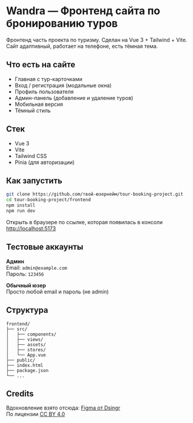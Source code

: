 # Wandra — Фронтенд сайта по бронированию туров

Фронтенд часть проекта по туризму. Сделан на Vue 3 + Tailwind + Vite.  
Сайт адаптивный, работает на телефоне, есть тёмная тема.

## Что есть на сайте

- Главная с тур-карточками
- Вход / регистрация (модальные окна)
- Профиль пользователя
- Админ-панель (добавление и удаление туров)
- Мобильная версия
- Тёмный стиль

## Стек

- Vue 3
- Vite
- Tailwind CSS
- Pinia (для авторизации)

## Как запустить

```bash
git clone https://github.com/твой-юзернейм/tour-booking-project.git
cd tour-booking-project/frontend
npm install
npm run dev
```

Открыть в браузере по ссылке, которая появилась в консоли [http://localhost:5173](http://localhost:5173)

## Тестовые аккаунты

**Админ**  
Email: `admin@example.com`  
Пароль: `123456`

**Обычный юзер**  
Просто любой email и пароль (не admin)

## Структура

```
frontend/
├── src/
│   ├── components/
│   ├── views/
│   ├── assets/
│   ├── stores/
│   └── App.vue
├── public/
├── index.html
├── package.json
└── ...
```

## Credits

Вдохновление взято отсюда: [Figma от Dsingr](https://www.figma.com/community/file/1346829310706100046/interactive-travel-website-ui-design-tutorial-in-figma-easy-step-by-step-guide)  
По лицензии [CC BY 4.0](https://creativecommons.org/licenses/by/4.0/)

